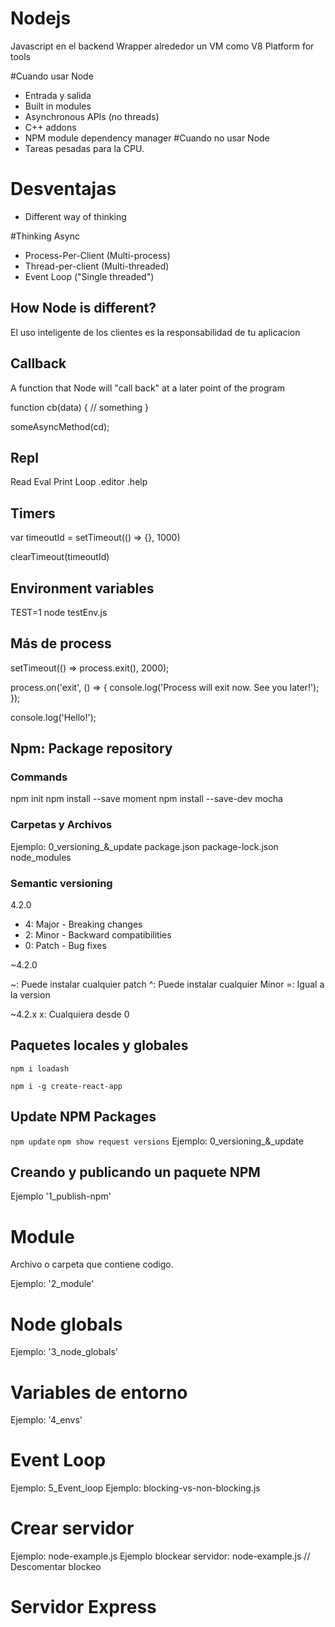# Nodejs
Javascript en el backend
Wrapper alrededor un VM como V8
Platform for tools

#Cuando usar Node
- Entrada y salida 
- Built in modules
- Asynchronous APIs (no threads)
- C++ addons 
- NPM module dependency manager
#Cuando no usar Node
- Tareas pesadas para la CPU.
# Desventajas
- Different way of thinking


#Thinking Async
- Process-Per-Client (Multi-process)
- Thread-per-client (Multi-threaded)
- Event Loop ("Single threaded")

## How Node is different?
El uso inteligente de los clientes es la responsabilidad de tu aplicacion

## Callback
A function that Node will "call back" at a later point of the program

function cb(data) {
    // something
}

someAsyncMethod(cd);

## Repl 
Read Eval Print Loop
.editor
.help

## Timers
var timeoutId = setTimeout(() => {}, 1000)

clearTimeout(timeoutId)

## Environment variables
TEST=1 node testEnv.js

## Más de process
setTimeout(() => process.exit(), 2000);

process.on('exit', () => {
  console.log('Process will exit now. See you later!');
});

console.log('Hello!');

## Npm: Package repository
### Commands
npm init
npm install --save moment
npm install --save-dev mocha

### Carpetas y Archivos
Ejemplo: 0_versioning_&_update
package.json
package-lock.json
node_modules

### Semantic versioning
4.2.0
- 4: Major - Breaking changes
- 2: Minor - Backward compatibilities
- 0: Patch - Bug fixes

~4.2.0

~: Puede instalar cualquier patch
^: Puede instalar cualquier Minor 
=: Igual a la version 


~4.2.x
x: Cualquiera desde 0

## Paquetes locales y globales
`npm i loadash`

`npm i -g create-react-app`

## Update NPM Packages
`npm update`
`npm show request versions`
Ejemplo: 0_versioning_&_update 

## Creando y publicando un paquete NPM
Ejemplo '1_publish-npm'

# Module
Archivo o carpeta que contiene codigo.

Ejemplo: '2_module'

# Node globals
Ejemplo: '3_node_globals'

# Variables de entorno
Ejemplo: '4_envs'

# Event Loop
Ejemplo: 5_Event_loop
Ejemplo: blocking-vs-non-blocking.js

# Crear servidor 
Ejemplo: node-example.js
Ejemplo blockear servidor: node-example.js // Descomentar blockeo

# Servidor Express 